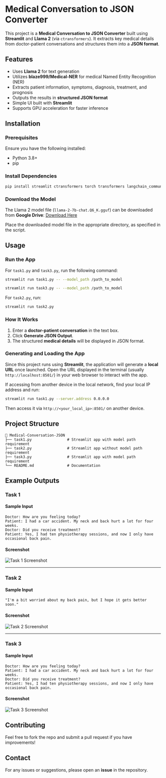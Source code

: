 # Medical Conversation to JSON Converter

This project is a **Medical Conversation to JSON Converter** built using **Streamlit** and **Llama 2** (via `ctransformers`). It extracts key medical details from doctor-patient conversations and structures them into a **JSON format**.

## Features
- Uses **Llama 2** for text generation
- Utilizes **blaze999/Medical-NER** for medical Named Entity Recognition (NER)
- Extracts patient information, symptoms, diagnosis, treatment, and prognosis
- Outputs the results in **structured JSON format**
- Simple UI built with **Streamlit**
- Supports GPU acceleration for faster inference

## Installation
### Prerequisites
Ensure you have the following installed:
- Python 3.8+
- pip

### Install Dependencies
```bash
pip install streamlit ctransformers torch transformers langchain_community
```

### Download the Model
The Llama 2 model file (`llama-2-7b-chat.Q6_K.gguf`) can be downloaded from **Google Drive**:
[Download Here](https://drive.google.com/file/d/1NbIqcK00t6wrVCiV_J4SFi6_Uj2w7Hf6/view?usp=drive_link)

Place the downloaded model file in the appropriate directory, as specified in the script.

## Usage
### Run the App
For `task1.py` and `task3.py`, run the following command:
```bash
streamlit run task1.py -- --model_path /path_to_model
```
```bash
streamlit run task3.py -- --model_path /path_to_model
```

For `task2.py`, run:
```bash
streamlit run task2.py
```

### How It Works
1. Enter a **doctor-patient conversation** in the text box.
2. Click **Generate JSON Output**.
3. The structured **medical details** will be displayed in JSON format.

### Generating and Loading the App
Since this project runs using **Streamlit**, the application will generate a **local URL** once launched. Open the URL displayed in the terminal (usually `http://localhost:8501/`) in your web browser to interact with the app.

If accessing from another device in the local network, find your local IP address and run:
```bash
streamlit run task1.py --server.address 0.0.0.0
```
Then access it via `http://<your_local_ip>:8501/` on another device.

## Project Structure
```
📂 Medical-Conversation-JSON
├── task1.py                # Streamlit app with model path requirement
├── task2.py                # Streamlit app without model path requirement
├── task3.py                # Streamlit app with model path requirement
└── README.md               # Documentation
```

## Example Outputs
### Task 1
#### Sample Input
```
Doctor: How are you feeling today?
Patient: I had a car accident. My neck and back hurt a lot for four weeks.
Doctor: Did you receive treatment?
Patient: Yes, I had ten physiotherapy sessions, and now I only have occasional back pain.
```

#### Screenshot
![Task 1 Screenshot](images/task1_ner.png)

---

### Task 2
#### Sample Input
```
"I'm a bit worried about my back pain, but I hope it gets better soon."
```

#### Screenshot
![Task 2 Screenshot](images/task2_response_analysis.png)

---

### Task 3
#### Sample Input
```
Doctor: How are you feeling today?
Patient: I had a car accident. My neck and back hurt a lot for four weeks.
Doctor: Did you receive treatment?
Patient: Yes, I had ten physiotherapy sessions, and now I only have occasional back pain.
```

#### Screenshot
![Task 3 Screenshot](images/task3_soap.png)

## Contributing
Feel free to fork the repo and submit a pull request if you have improvements!

## Contact
For any issues or suggestions, please open an **issue** in the repository.
